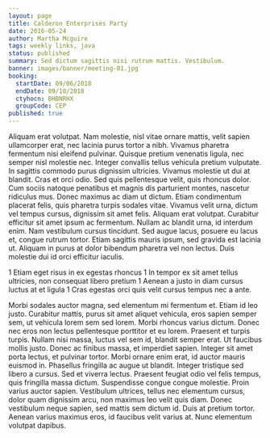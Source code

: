 ```yaml
---
layout: page
title: Calderon Enterprises Party
date: 2016-05-24
author: Martha Mcguire
tags: weekly links, java
status: published
summary: Sed dictum sagittis nisi rutrum mattis. Vestibulum.
banner: images/banner/meeting-01.jpg
booking:
  startDate: 09/06/2018
  endDate: 09/10/2018
  ctyhocn: BHBNRHX
  groupCode: CEP
published: true
---
```

Aliquam erat volutpat. Nam molestie, nisl vitae ornare mattis, velit sapien ullamcorper erat, nec lacinia purus tortor a nibh. Vivamus pharetra fermentum nisi eleifend pulvinar. Quisque pretium venenatis ligula, nec semper nisl molestie nec. Integer convallis tellus vehicula pretium vulputate. In sagittis commodo purus dignissim ultricies. Vivamus molestie ut dui at blandit. Cras et orci odio. Sed quis pellentesque velit, quis rhoncus dolor. Cum sociis natoque penatibus et magnis dis parturient montes, nascetur ridiculus mus. Donec maximus ac diam ut dictum. Etiam condimentum placerat felis, quis pharetra turpis sodales vitae. Vivamus velit urna, dictum vel tempus cursus, dignissim sit amet felis.
Aliquam erat volutpat. Curabitur efficitur sit amet ipsum ac fermentum. Nullam ac blandit urna, id interdum enim. Nam vestibulum cursus tincidunt. Sed augue lacus, posuere eu lacus et, congue rutrum tortor. Etiam sagittis mauris ipsum, sed gravida est lacinia ut. Aliquam in purus at dolor bibendum pharetra vel non lectus. Duis molestie dui id orci efficitur iaculis.

1 Etiam eget risus in ex egestas rhoncus
1 In tempor ex sit amet tellus ultricies, non consequat libero pretium
1 Aenean a justo in diam cursus luctus at et ligula
1 Cras egestas orci quis velit cursus tempus nec a ante.

Morbi sodales auctor magna, sed elementum mi fermentum et. Etiam id leo justo. Curabitur mattis, purus sit amet aliquet vehicula, eros sapien semper sem, ut vehicula lorem sem sed lorem. Morbi rhoncus varius dictum. Donec nec eros non lectus pellentesque porttitor et eu lorem. Praesent et turpis turpis. Nullam nisi massa, luctus vel sem id, blandit semper erat. Ut faucibus mollis justo. Donec ac finibus massa, et imperdiet sapien. Integer sit amet porta lectus, et pulvinar tortor. Morbi ornare enim erat, id auctor mauris euismod in. Phasellus fringilla ac augue ut blandit.
Integer tristique sed libero a cursus. Sed et viverra lectus. Praesent feugiat odio vel felis tempus, quis fringilla massa dictum. Suspendisse congue congue molestie. Proin varius auctor sapien. Vestibulum ultrices, tellus nec elementum cursus, dolor quam dignissim arcu, non maximus leo velit quis diam. Donec vestibulum neque sapien, sed mattis sem dictum id. Duis at pretium tortor. Aenean varius maximus eros, id faucibus velit varius at. Nunc elementum volutpat dapibus.
